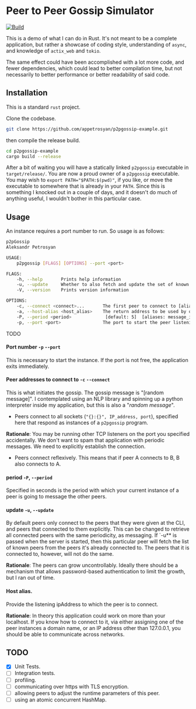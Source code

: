 # Peer to Peer Gossip Simulator

[![Build](https://github.com/appetrosyan/p2pgossip-example/actions/workflows/build.yml/badge.svg)](https://github.com/appetrosyan/p2pgossip-example/actions/workflows/build.yml)


This is a demo of what I can do in Rust. It's not meant to be a
complete application, but rather a showcase of coding style,
understanding of `async`, and knowledge of `actix_web` and `tokio`.

The same effect could have been accomplished with a lot more code, and
fewer dependencies, which could lead to better compilation time, but
not necessarily to better performance or better readability of said
code.

## Installation

This is a standard `rust` project.

Clone the codebase.

```bash
git clone https://github.com/appetrosyan/p2pgossip-example.git
```

then compile the release build.
```bash
cd p2pgossip-example
cargo build --release
```

After a bit of waiting you will have a statically linked `p2pgossip`
executable in `target/release/`. You are now a proud owner of a
`p2pgossip` executable. You may wish to `export PATH="$PATH:$(pwd)"`,
if you like, or move the executable to somewhere that is already in
your `PATH`. Since this is something I knocked out in a couple of
days, and it doesn't do much of anything useful, I wouldn't bother in
this particular case.

## Usage

An instance requires a port number to run. So usage is as follows:
```bash
p2pGossip
Aleksandr Petrosyan

USAGE:
	p2pgossip [FLAGS] [OPTIONS] --port <port>

FLAGS:
	-h, --help       Prints help information
	-u, --update     Whether to also fetch and update the set of known peers from other peers
	-V, --version    Prints version information

OPTIONS:
	-c, --connect <connect>...       The first peer to connect to [aliases: connect-to, make-connection]
	-a, --host-alias <host_alias>    The return address to be used by other peers. `localhost` by default.
	-P, --period <period>             [default: 5]  [aliases: message_interval, message_period]
	-p, --port <port>                The port to start the peer listening on
```


TODO

#### Port number `-p` `--port`

This is necessary to start the instance. If the port is not free, the
application exits immediately.

#### Peer addresses to connect to `-c` `--connect`

This is what initiates the gossip. The gossip message is "[random
message]". I contemplated using an NLP library and spinning up a
python interpreter inside my application, but this is also a "*random
message*".

- Peers connect to all sockets (`"{}:{}", IP_address, port`),
specified here that respond as instances of a `p2pgossip` program.

**Rationale**: You may be running other TCP listeners on the port you
specified accidentally. We don't want to spam that application with
periodic messages. We need to explicitly establish the connection.

- Peers connect reflexively. This means that if peer A connects to B,
  B also connects to A.


#### period `-P`, `--period`


Specified in seconds is the period with which your current instance of
a peer is going to message the other peers.

#### update `-u`, `--update`

By default peers only connect to the peers that they were given at the
CLI, and peers that connected to them explicitly. This can be changed
to retrieve all connected peers with the same periodicity, as
messaging. If `-u** is passed when the server is started, then this
particular peer will fetch the list of known peers from the peers it's
already connected to. The peers that it is connected to, however, will
not do the same.

**Rationale**: The peers can grow uncontrollably. Ideally there should
be a mechanism that allows password-based authentication to limit the
growth, but I ran out of time.


#### Host alias.

Provide the listening ipAddress to which the peer is to connect.

**Rationale**: In theory this application could work on more than your localhost. If
you know how to connect to it, via either assigning one of the peer
instances a domain name, or an IP address other than 127.0.0.1, you
should be able to communicate across networks.

## TODO

- [X] Unit Tests.
- [ ] Integration tests.
- [ ] profiling.
- [ ] communicating over https with TLS encryption.
- [ ] allowing peers to adjust the runtime parameters of this peer.
- [ ] using an atomic concurrent HashMap.
